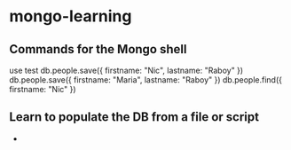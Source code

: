 # mongo-learning


## Commands for the Mongo shell 

use test
db.people.save({ firstname: "Nic", lastname: "Raboy" })
db.people.save({ firstname: "Maria", lastname: "Raboy" })
db.people.find({ firstname: "Nic" })

## Learn to populate the DB from a file or script 

-